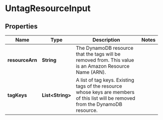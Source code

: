 

# UntagResourceInput


## Properties

| Name | Type | Description | Notes |
|------------ | ------------- | ------------- | -------------|
|**resourceArn** | **String** | The DynamoDB resource that the tags will be removed from. This value is an Amazon Resource Name (ARN). |  |
|**tagKeys** | **List&lt;String&gt;** | A list of tag keys. Existing tags of the resource whose keys are members of this list will be removed from the DynamoDB resource. |  |



